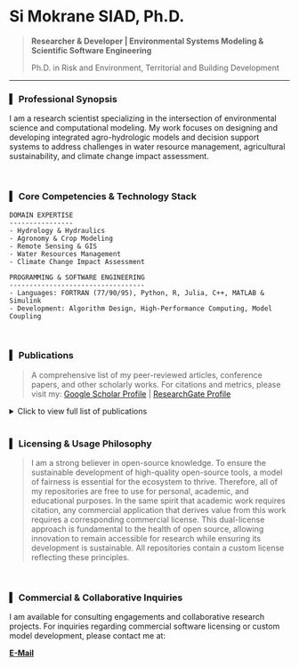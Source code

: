 # Si Mokrane SIAD, Ph.D.

> **Researcher & Developer | Environmental Systems Modeling & Scientific Software Engineering**
>
> Ph.D. in Risk and Environment, Territorial and Building Development

---

### ▍ **Professional Synopsis**

I am a research scientist specializing in the intersection of environmental science and computational modeling. My work focuses on designing and developing integrated agro-hydrologic models and decision support systems to address challenges in water resource management, agricultural sustainability, and climate change impact assessment.

<br>

### ▍ **Core Competencies & Technology Stack**

```text
DOMAIN EXPERTISE
----------------
- Hydrology & Hydraulics
- Agronomy & Crop Modeling
- Remote Sensing & GIS
- Water Resources Management
- Climate Change Impact Assessment
```

```text
PROGRAMMING & SOFTWARE ENGINEERING
----------------------------------
- Languages: FORTRAN (77/90/95), Python, R, Julia, C++, MATLAB & Simulink
- Development: Algorithm Design, High-Performance Computing, Model Coupling
```

<br>

### ▍ **Publications**

> A comprehensive list of my peer-reviewed articles, conference papers, and other scholarly works. For citations and metrics, please visit my:
> [Google Scholar Profile](https://scholar.google.com/citations?user=DzStP_X60CQC&hl=fr) | [ResearchGate Profile](https://www.researchgate.net/profile/Si-Mokrane-Siad)

<details>
<summary>Click to view full list of publications</summary>

1.  **A review of coupled hydrologic and crop growth models.** SM Siad, V Iacobellis, P Zdruli, A Gioia, I Stavi, G Hoogenboom. *Agricultural Water Management 224, 105746*, 2019.
2.  **Water runoff harvesting systems for restoration of degraded rangelands: A review of challenges and opportunities.** I Stavi, SM Siad, AP Kyriazopoulos, R Halbac-Cotoara-Zamfir. *Journal of environmental management 259, 109761*, 2020.
3.  **Durum wheat cover analysis in the scope of policy and market price changes: A case study in Southern Italy.** SM Siad, A Gioia, G Hoogenboom, V Iacobellis, A Novelli, E Tarantino, ... *Agriculture 7 (7), 57*, 2017.
4.  **Advanced Computer Technologies for Integrated Agro-Hydrologic Systems Modeling.** SM Siad. *Politecnico di Bari*, 2019.
5.  **AI-Powered Gene-Based Crop Modelling: Advancements and Future Directions.** SM Siad. *HASTAC*, 2023.
6.  **The Promise and Perils of Google's Bard for Scientific Research.** SM Siad. *HASTAC*, 2023.
7.  **Implementing parallel processing for DSSAT.** SM Siad. *Humanities Commons*, 2022.
8.  **Integrated crop-hydrologic Modelling: Methods, frameworks and communities of coupling.** SM Siad. *Humanities Commons*, 2023.
9.  **Continuous land use/land cover changes impacts on stream flow discharge modelisation and driving factors: A case study in the North-East of Algeria.** SM Siad. *CIHEAM, Mediterranean Agronomic Institute of Bari*, 2015.

</details>
<br>

### ▍ **Licensing & Usage Philosophy**

> I am a strong believer in open-source knowledge. To ensure the sustainable development of high-quality open-source tools, a model of fairness is essential for the ecosystem to thrive. Therefore, all of my repositories are free to use for personal, academic, and educational purposes. In the same spirit that academic work requires citation, any commercial application that derives value from this work requires a corresponding commercial license. This dual-license approach is fundamental to the health of open source, allowing innovation to remain accessible for research while ensuring its development is sustainable. All repositories contain a custom license reflecting these principles.

<br>

### ▍ **Commercial & Collaborative Inquiries**

I am available for consulting engagements and collaborative research projects. For inquiries regarding commercial software licensing or custom model development, please contact me at:

**[E-Mail](mailto:siadsim@gmail.com)**

